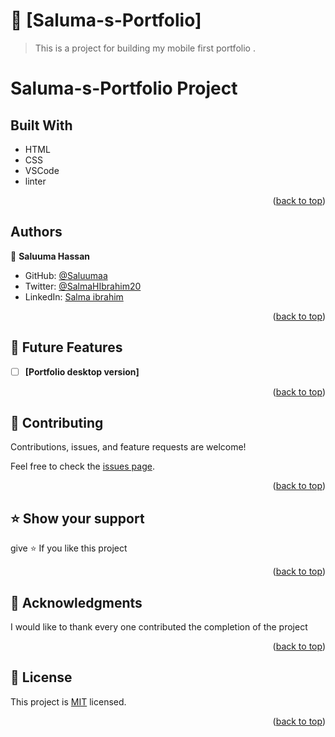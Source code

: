 <a name="readme-top"></a>
# 📖 [Saluma-s-Portfolio] <a name="Saluma-s-Portfolio"></a>

> This is a project for building my mobile first portfolio .


 # Saluma-s-Portfolio Project

## Built With

- HTML
-  CSS
- VSCode
- linter
<p align="right">(<a href="#readme-top">back to top</a>)</p>

## Authors <a name="authors"></a>
👤 **Saluuma Hassan**

- GitHub: [@Saluumaa](https://github.com/saluumaa)
- Twitter: [@SalmaHIbrahim20](https://twitter.com/SalmaHIbrahim20)
- LinkedIn: [Salma ibrahim](https://www.linkedin.com/in/salma-ibrahim-78bb5a14a/)
<p align="right">(<a href="#readme-top">back to top</a>)</p>

## 🔭 Future Features <a name="future-features"></a>

- [ ] **[Portfolio desktop version]**

<p align="right">(<a href="#readme-top">back to top</a>)</p>

## 🤝 Contributing <a name="contributing"></a>

Contributions, issues, and feature requests are welcome!

Feel free to check the [issues page](../../issues/).

<p align="right">(<a href="#readme-top">back to top</a>)</p>


## ⭐️ Show your support <a name="support"></a>

give ⭐️ If you like this project

<p align="right">(<a href="#readme-top">back to top</a>)</p>


## 🙏 Acknowledgments <a name="acknowledgements"></a>

I would like to thank every one contributed the completion of the project
<p align="right">(<a href="#readme-top">back to top</a>)</p>

## 📝 License <a name="license"></a>
This project is [MIT](./LICENSE.md) licensed.
<p align="right">(<a href="#readme-top">back to top</a>)</p>
